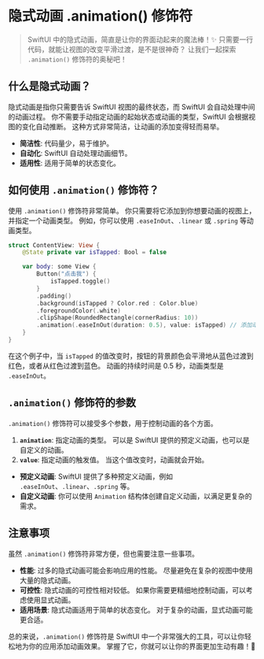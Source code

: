 ﻿# 隐式动画 .animation() 修饰符

> SwiftUI 中的隐式动画，简直是让你的界面动起来的魔法棒！✨ 只需要一行代码，就能让视图的改变平滑过渡，是不是很神奇？ 让我们一起探索 `.animation()` 修饰符的奥秘吧！

## 什么是隐式动画？

隐式动画是指你只需要告诉 SwiftUI 视图的最终状态，而 SwiftUI 会自动处理中间的动画过程。 你不需要手动指定动画的起始状态或动画的类型，SwiftUI 会根据视图的变化自动推断。 这种方式非常简洁，让动画的添加变得轻而易举。

*   **简洁性**: 代码量少，易于维护。
*   **自动化**: SwiftUI 自动处理动画细节。
*   **适用性**: 适用于简单的状态变化。

## 如何使用 `.animation()` 修饰符？

使用 `.animation()` 修饰符非常简单。 你只需要将它添加到你想要动画的视图上，并指定一个动画类型。 例如，你可以使用 `.easeInOut`、`.linear` 或 `.spring` 等动画类型。

```swift
struct ContentView: View {
    @State private var isTapped: Bool = false

    var body: some View {
        Button("点击我") {
            isTapped.toggle()
        }
        .padding()
        .background(isTapped ? Color.red : Color.blue)
        .foregroundColor(.white)
        .clipShape(RoundedRectangle(cornerRadius: 10))
        .animation(.easeInOut(duration: 0.5), value: isTapped) // 添加动画
    }
}
```

在这个例子中，当 `isTapped` 的值改变时，按钮的背景颜色会平滑地从蓝色过渡到红色，或者从红色过渡到蓝色。 动画的持续时间是 0.5 秒，动画类型是 `.easeInOut`。

## `.animation()` 修饰符的参数

`.animation()` 修饰符可以接受多个参数，用于控制动画的各个方面。

1.  **`animation`**: 指定动画的类型。 可以是 SwiftUI 提供的预定义动画，也可以是自定义的动画。
2.  **`value`**: 指定动画的触发值。 当这个值改变时，动画就会开始。

*   **预定义动画**: SwiftUI 提供了多种预定义动画，例如 `.easeInOut`、`.linear`、`.spring` 等。
*   **自定义动画**: 你可以使用 `Animation` 结构体创建自定义动画，以满足更复杂的需求。

## 注意事项

虽然 `.animation()` 修饰符非常方便，但也需要注意一些事项。

*   **性能**: 过多的隐式动画可能会影响应用的性能。 尽量避免在复杂的视图中使用大量的隐式动画。
*   **可控性**: 隐式动画的可控性相对较低。 如果你需要更精细地控制动画，可以考虑使用显式动画。
*   **适用场景**: 隐式动画适用于简单的状态变化。 对于复杂的动画，显式动画可能更合适。

总的来说，`.animation()` 修饰符是 SwiftUI 中一个非常强大的工具，可以让你轻松地为你的应用添加动画效果。 掌握了它，你就可以让你的界面更加生动有趣！🎉


